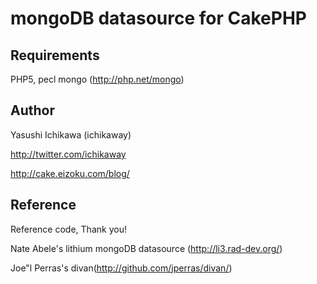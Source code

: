 # mongoDB datasource for CakePHP

## Requirements
PHP5, 
pecl mongo (http://php.net/mongo)

## Author
Yasushi Ichikawa (ichikaway)

http://twitter.com/ichikaway

http://cake.eizoku.com/blog/

## Reference
Reference code, Thank you!

Nate Abele's lithium mongoDB datasource (http://li3.rad-dev.org/)

Joe"l Perras's divan(http://github.com/jperras/divan/)

